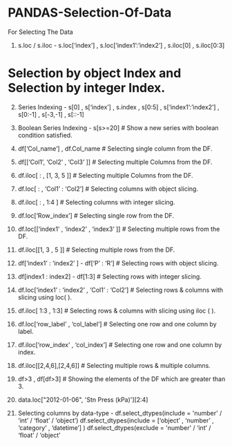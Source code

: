 # PANDAS-Selection-Of-Data #
For Selecting The Data
1. s.loc / s.iloc - s.loc[‘index’] , s.loc[‘index1’:’index2’] , s.iloc[0] , s.iloc[0:3] 
# Selection by object Index and Selection by integer Index. 
2. Series Indexing - s[0] , s[‘index’] , s.index , s[0:5] , s[‘index1’:’index2’] , s[0:-1] , s[-3,-1] , s[::-1] 
3. Boolean Series Indexing - s[s>=20] # Show a new series with boolean condition satisfied.
4. df[‘Col_name’] , df.Col_name # Selecting single column from the DF.
5. df[[‘Col1’, ‘Col2’ , ‘Col3’ ]] # Selecting multiple Columns from the DF.
6. df.iloc[ : , [1, 3, 5 ]] # Selecting multiple Columns from the DF.
7. df.loc[ : , ‘Col1’ : ‘Col2’] # Selecting columns with object slicing.
8. df.iloc[ : , 1:4 ] # Selecting columns with integer slicing.
 
9. df.loc[‘Row_index’] # Selecting single row from the DF.
10. df.loc[[‘index1’ , ‘index2’ , ‘index3’ ]] # Selecting multiple rows from the DF.
11. df.iloc[[1, 3 , 5 ]] # Selecting multiple rows from the DF.
12. df[‘index1’ : ‘index2’ ] - df[‘P’ : ‘R’] # Selecting rows with object slicing.
13. df[index1 : index2] - df[1:3] # Selecting rows with integer slicing.
14. df.loc[‘index1’ : ‘index2’ , ‘Col1’ : ‘Col2’] # Selecting rows & columns with slicing using loc( ). 
15. df.iloc[ 1:3 , 1:3] # Selecting rows & columns with slicing using iloc ( ).
16. df.loc[‘row_label’ , ‘col_label’] # Selecting one row and one column by label.
17. df.iloc[‘row_index’ , ‘col_index’] # Selecting one row and one column by index.
18. df.iloc[[2,4,6],[2,4,6]] # Selecting multiple rows & multiple columns.
19. df>3 , df[df>3] # Showing the elements of the DF which are greater than 3.
20. data.loc["2012-01-06", 'Stn Press (kPa)'][2:4]
21. Selecting columns by data-type - df.select_dtypes(include = 'number' / ‘int’ / ‘float’ / ‘object’)
df.select_dtypes(include = [‘object’ , ‘number’ , ‘category’ , ‘datetime’] ) 
df.select_dtypes(exclude = 'number' / ‘int’ / ‘float’ / ‘object’
